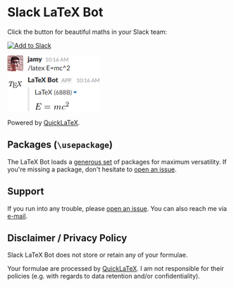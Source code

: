 # Slack LaTeX Bot

Click the button for beautiful maths in your Slack team:

<a href="https://slack.com/oauth/authorize?&client_id=192100119188.192109880228&scope=commands"><img alt="Add to Slack" height="40" width="139" src="https://platform.slack-edge.com/img/add_to_slack.png" srcset="https://platform.slack-edge.com/img/add_to_slack.png 1x, https://platform.slack-edge.com/img/add_to_slack@2x.png 2x" /></a>

![Screenshot](https://raw.githubusercontent.com/jamy015/slack-latex-bot/master/screenshot.png)

Powered by [QuickLaTeX](http://quicklatex.com/).

## Packages (`\usepackage`)

The LaTeX Bot loads a [generous set](https://github.com/jamy015/slack-latex-bot/blob/master/default_preamble.txt) of packages for maximum versatility. If you're missing a package, don't hesitate to [open an issue](https://github.com/jamy015/slack-latex-bot/issues/new?title=Missing%20package).

## Support

If you run into any trouble, please [open an issue](https://github.com/jamy015/slack-latex-bot/issues/new). You can also reach me via [e-mail](mailto:jamysanjay@gmail.com?subject=Slack%20LaTeX%20Bot).

## Disclaimer / Privacy Policy

Slack LaTeX Bot does not store or retain any of your formulae.

Your formulae are processed by [QuickLaTeX](http://quicklatex.com/). I am not responsible for their policies (e.g. with regards to data retention and/or confidentiality).
